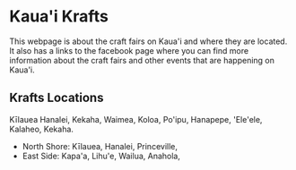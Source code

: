 # Kaua'i Krafts
This webpage is about the craft fairs on Kaua'i and where they are located. It also has a links to the facebook page where you can find more information about the craft fairs and other events that are happening on Kaua'i.

## Krafts Locations 
Kīlauea
Hanalei,
Kekaha,
Waimea,
Koloa,
Po'ipu,
Hanapepe,
'Ele'ele,
Kalaheo,
Kekaha.
- North Shore: Kīlauea, Hanalei, Princeville,
- East Side: Kapa'a, Lihu'e, Wailua, Anahola,
